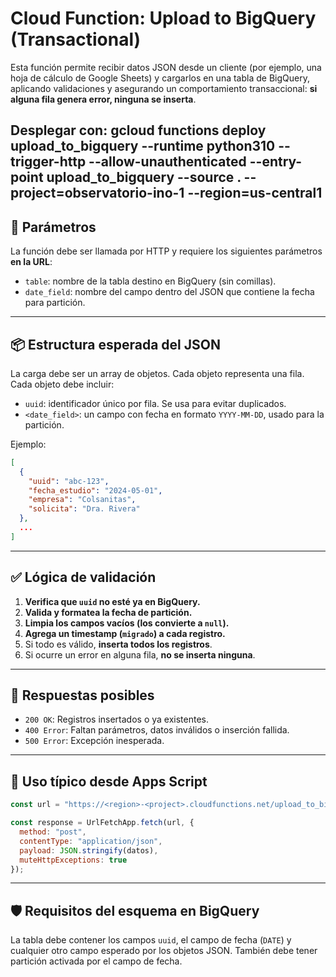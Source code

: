 # Cloud Function: Upload to BigQuery (Transactional)

Esta función permite recibir datos JSON desde un cliente (por ejemplo, una hoja de cálculo de Google Sheets) y cargarlos en una tabla de BigQuery, aplicando validaciones y asegurando un comportamiento transaccional: **si alguna fila genera error, ninguna se inserta**.

Desplegar con:
gcloud functions deploy upload_to_bigquery   --runtime python310   --trigger-http   --allow-unauthenticated   --entry-point upload_to_bigquery   --source .   --project=observatorio-ino-1   --region=us-central1
---

## 🚀 Parámetros

La función debe ser llamada por HTTP y requiere los siguientes parámetros **en la URL**:

- `table`: nombre de la tabla destino en BigQuery (sin comillas).
- `date_field`: nombre del campo dentro del JSON que contiene la fecha para partición.

---

## 📦 Estructura esperada del JSON

La carga debe ser un array de objetos. Cada objeto representa una fila.  
Cada objeto debe incluir:

- `uuid`: identificador único por fila. Se usa para evitar duplicados.
- `<date_field>`: un campo con fecha en formato `YYYY-MM-DD`, usado para la partición.

Ejemplo:

```json
[
  {
    "uuid": "abc-123",
    "fecha_estudio": "2024-05-01",
    "empresa": "Colsanitas",
    "solicita": "Dra. Rivera"
  },
  ...
]
```

---

## ✅ Lógica de validación

1. **Verifica que `uuid` no esté ya en BigQuery.**
2. **Valida y formatea la fecha de partición.**
3. **Limpia los campos vacíos (los convierte a `null`).**
4. **Agrega un timestamp (`migrado`) a cada registro.**
5. Si todo es válido, **inserta todos los registros**.
6. Si ocurre un error en alguna fila, **no se inserta ninguna**.

---

## 🔄 Respuestas posibles

- `200 OK`: Registros insertados o ya existentes.
- `400 Error`: Faltan parámetros, datos inválidos o inserción fallida.
- `500 Error`: Excepción inesperada.

---

## 🧪 Uso típico desde Apps Script

```javascript
const url = "https://<region>-<project>.cloudfunctions.net/upload_to_bigquery?table=tbl_basal2&date_field=fecha_estudio";

const response = UrlFetchApp.fetch(url, {
  method: "post",
  contentType: "application/json",
  payload: JSON.stringify(datos),
  muteHttpExceptions: true
});
```

---

## 🛡️ Requisitos del esquema en BigQuery

La tabla debe contener los campos `uuid`, el campo de fecha (`DATE`) y cualquier otro campo esperado por los objetos JSON. También debe tener partición activada por el campo de fecha.